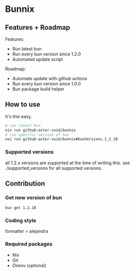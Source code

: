 # Bunnix

## Features + Roadmap

Features:
- Run latest bun
- Run every bun version since 1.2.0
- Automated update script

Roadmap:
- Automate update with github actions
- Run every bun version since 1.0.0
- Bun package build helper

## How to use

It's this easy.

```sh
# run latest bun
nix run github:aster-void/bunnix
# run specific version of bun
nxi run github:aster-void/bunnix#bunVersions.1_2_10
```

### Supported versions

all 1.2.x versions are supported at the time of writing this.
see ./supported_versions for all supported versions.

## Contribution

### Get new version of bun

```sh
bun get 1.2.10
```

### Coding style

formatter = alejandra

### Required packages

- Nix
- Git
- Direnv (optional)
